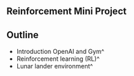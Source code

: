 ## Reinforcement Mini Project

## Outline

- Introduction OpenAI and Gym^
- Reinforcement learning (RL)^
- Lunar lander environment^